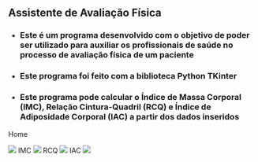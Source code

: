 ## Assistente de Avaliação Física

- ### Este é um programa desenvolvido com o objetivo de poder ser utilizado para auxiliar os profissionais de saúde no processo de avaliação física de um paciente

- ### Este programa foi feito com a biblioteca Python TKinter

- ### Este programa pode calcular o Índice de Massa Corporal (IMC), Relação Cintura-Quadril (RCQ) e Índice de Adiposidade Corporal (IAC) a partir dos dados inseridos
   
Home
   
<img src="https://github.com/lucasmoraiscm/Physical-Assessment-Assistant/blob/main/Photos/Home.png?raw=true"/>
IMC
   
<img src="https://github.com/lucasmoraiscm/Physical-Assessment-Assistant/blob/main/Photos/IMC.png?raw=true"/>
RCQ
   
<img src="https://github.com/lucasmoraiscm/Physical-Assessment-Assistant/blob/main/Photos/RCQ.png?raw=true"/>
IAC
   
<img src="https://github.com/lucasmoraiscm/Physical-Assessment-Assistant/blob/main/Photos/IAC.png?raw=true"/>
